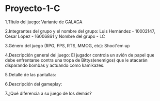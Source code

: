 # Proyecto-1-C

   1.Título del juego: 
     Variante de GALAGA
   
   2.Integrantes del grupo y el nombre del grupo:
     Luis Hernández - 10002147,
     Cesar López - 16006861 y
     Nombre del grupo - LC

   3.Género del juego (RPG, FPS, RTS, MMOG, etc):
     Shoot'em up
     
   4.Descripción general del juego:
     El jugador controla un avión de papel que debe enfrentarse contra una tropa de Bittys(enemigos) que le atacarán disparando bombas y actuando como kamikazes.
     
   5.Detalle de las pantallas:
    
   6.Descripción del gameplay:
    
   7.¿Qué diferencia a su juego de los demás?
